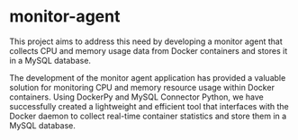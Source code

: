 # monitor-agent
This project aims to address this need by developing a monitor agent that collects CPU and memory usage data from Docker containers and stores it in a MySQL database.  


The development of the monitor agent application has provided a valuable solution for monitoring CPU and memory resource usage within Docker containers. Using DockerPy and MySQL Connector Python, we have successfully created a lightweight and efficient tool that interfaces with the Docker daemon to collect real-time container statistics and store them in a MySQL database.




